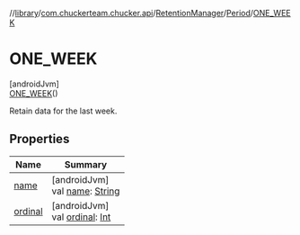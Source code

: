 //[library](../../../../../index.md)/[com.chuckerteam.chucker.api](../../../index.md)/[RetentionManager](../../index.md)/[Period](../index.md)/[ONE_WEEK](index.md)

# ONE_WEEK

[androidJvm]\
[ONE_WEEK](index.md)()

Retain data for the last week.

## Properties

| Name | Summary |
|---|---|
| [name](../-o-n-e_-h-o-u-r/index.md#-372974862%2FProperties%2F-435046686) | [androidJvm]<br>val [name](../-o-n-e_-h-o-u-r/index.md#-372974862%2FProperties%2F-435046686): [String](https://kotlinlang.org/api/latest/jvm/stdlib/kotlin/-string/index.html) |
| [ordinal](../-o-n-e_-h-o-u-r/index.md#-739389684%2FProperties%2F-435046686) | [androidJvm]<br>val [ordinal](../-o-n-e_-h-o-u-r/index.md#-739389684%2FProperties%2F-435046686): [Int](https://kotlinlang.org/api/latest/jvm/stdlib/kotlin/-int/index.html) |
